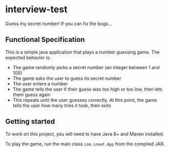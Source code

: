 # interview-test

Guess my secret number! If you can fix the bugs...

## Functional Specification

This is a simple java application that plays a number guessing game. The expected behavior is:
* The game randomly picks a secret number (an integer between 1 and 100)
* The game asks the user to guess its secret number
* The user enters a number
* The game tells the user if their guess was too high or too low, then lets them guess again
* This repeats until the user guesses correctly. At this point, the game tells the user how many tries it took,
then exits

## Getting started

To work on this project, you will need to have Java 8+ and Maven installed.

To play the game, run the main class `com.ineat.App` from the compiled JAR.
